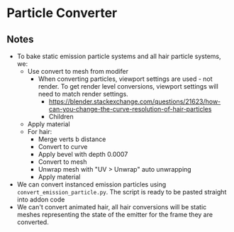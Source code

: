 # Particle Converter

## Notes
- To bake static emission particle systems and all hair particle systems, we:
  - Use convert to mesh from modifer
    - When converting particles, viewport settings are used - not render. To get render level conversions, viewport settings will need to match render settings.
      - https://blender.stackexchange.com/questions/21623/how-can-you-change-the-curve-resolution-of-hair-particles
      - Children
  - Apply material
  - For hair:
    - Merge verts b distance
    - Convert to curve
    - Apply bevel with depth 0.0007
    - Convert to mesh
    - Unwrap mesh with "UV > Unwrap" auto unwrapping
    - Apply material
- We can convert instanced emission particles using `convert_emission_particle.py`. The script is ready to be pasted straight into addon code
- We can't convert animated hair, all hair conversions will be static meshes representing the state of the emitter for the frame
  they are converted.